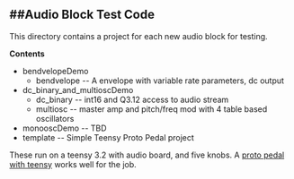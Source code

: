 ##Audio Block Test Code
-------
This directory contains a project for each new audio block for testing.

**Contents**

* bendvelopeDemo
  * bendvelope -- A envelope with variable rate parameters, dc output
* dc_binary_and_multioscDemo
  * dc_binary -- int16 and Q3.12 access to audio stream
  * multiosc -- master amp and pitch/freq mod with 4 table based oscillators
* monooscDemo -- TBD
* template -- Simple Teensy Proto Pedal project

These run on a teensy 3.2 with audio board, and five knobs.  A [proto pedal with teensy](https://learn.sparkfun.com/tutorials/proto-pedal-example-programmable-digital-pedal) works well for the job.
